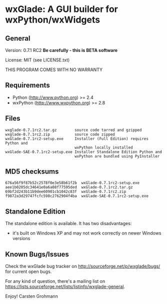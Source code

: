wxGlade: A GUI builder for wxPython/wxWidgets
=============================================

General
-------
Version: 0.7.1 RC2 **Be carefully - this is BETA software**

License: MIT (see LICENSE.txt)

THIS PROGRAM COMES WITH NO WARRANTY

Requirements
------------
- Python (http://www.python.org) >= 2.4
- wxPython (http://www.wxpython.org) >= 2.8

Files
-----
    wxglade-0.7.1rc2.tar.gz        source code tarred and gzipped
    wxglade-0.7.1rc2.zip           source code zipped
    wxGlade-0.7.1rc2-setup.exe     Installer (Full Edition) requires Python and
                                   wxPython locally installed
    wxGlade-SAE-0.7.1rc2-setup.exe Installer Standalone Edition Python and
                                   wxPython are bundled using PyInstaller

MD5 checksums
-------------
    676a56f9f87b52c2578f0e3e58b61f2b  wxGlade-0.7.1rc2-setup.exe
    aee1b0205dc34641e0a6a08f77595ded  wxGlade-0.7.1rc2.tar.gz
    69bf2d243b11b9dee60901cb1042c83f  wxGlade-0.7.1rc2.zip
    f9872a3d29747fcfc598c2762904f4ba  wxGlade-SAE-0.7.1rc2-setup.exe


Standalone Edition
------------------
The standalone edition is available. It has two disadvantages:

- it's built on Windows XP and may not work correctly on newer Windows
  versions

Known Bugs/Issues
-----------------
Check the wxGlade bug tracker on <http://sourceforge.net/p/wxglade/bugs/> for
current open bugs.

For any kind of question, there's a mailing list on
<https://lists.sourceforge.net/lists/listinfo/wxglade-general>.

Enjoy!
Carsten Grohmann
